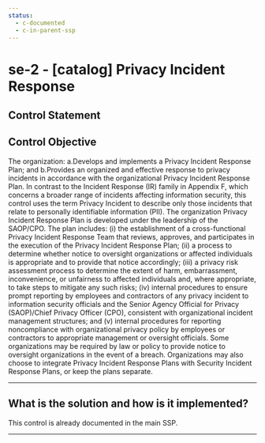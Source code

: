 ```yaml
---
status:
  - c-documented
  - c-in-parent-ssp
---
```


# se-2 - \[catalog\] Privacy Incident Response

## Control Statement

## Control Objective

The organization:  a.Develops and implements a Privacy Incident Response Plan; and  b.Provides an organized and effective response to privacy incidents in accordance with the organizational Privacy Incident Response Plan.    In contrast to the Incident Response (IR) family in Appendix F, which concerns a broader range of incidents affecting information security, this control uses the term Privacy Incident to describe only those incidents that relate to personally identifiable information (PII). The organization Privacy Incident Response Plan is developed under the leadership of the SAOP/CPO. The plan includes: (i) the establishment of a cross-functional Privacy Incident Response Team that reviews, approves, and participates in the execution of the Privacy Incident Response Plan; (ii) a process to determine whether notice to oversight organizations or affected individuals is appropriate and to provide that notice accordingly; (iii) a privacy risk assessment process to determine the extent of harm, embarrassment, inconvenience, or unfairness to affected individuals and, where appropriate, to take steps to mitigate any such risks; (iv) internal procedures to ensure prompt reporting by employees and contractors of any privacy incident to information security officials and the Senior Agency Official for Privacy (SAOP)/Chief Privacy Officer (CPO), consistent with organizational incident management structures; and (v) internal procedures for reporting noncompliance with organizational privacy policy by employees or contractors to appropriate management or oversight officials. Some organizations may be required by law or policy to provide notice to oversight organizations in the event of a breach. Organizations may also choose to integrate Privacy Incident Response Plans with Security Incident Response Plans, or keep the plans separate.

______________________________________________________________________

## What is the solution and how is it implemented?

This control is already documented in the main SSP.

______________________________________________________________________
